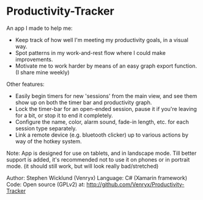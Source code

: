 # Productivity-Tracker
An app I made to help me:
* Keep track of how well I'm meeting my productivity goals, in a visual way.
* Spot patterns in my work-and-rest flow where I could make improvements.
* Motivate me to work harder by means of an easy graph export function. (I share mine weekly)

Other features:
* Easily begin timers for new 'sessions' from the main view, and see them show up on both the timer bar and productivity graph.
* Lock the timer-bar for an open-ended session, pause it if you're leaving for a bit, or stop it to end it completely.
* Configure the name, color, alarm sound, fade-in length, etc. for each session type separately.
* Link a remote device (e.g. bluetooth clicker) up to various actions by way of the hotkey system.

Note: App is designed for use on tablets, and in landscape mode. Till better support is added, it's recommended not to use it on phones or in portrait mode. (it should still work, but will look really bad/stretched)

Author: Stephen Wicklund (Venryx)
Language: C# (Xamarin framework)
Code: Open source (GPLv2) at: http://github.com/Venryx/Productivity-Tracker